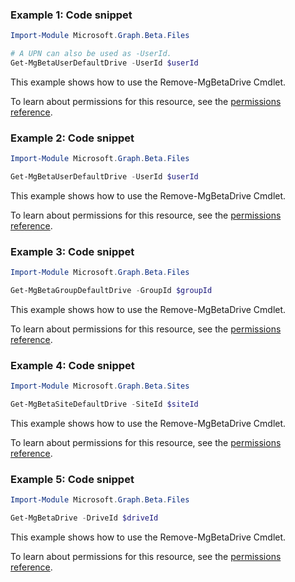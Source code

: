 ### Example 1: Code snippet

```powershell
Import-Module Microsoft.Graph.Beta.Files

# A UPN can also be used as -UserId.
Get-MgBetaUserDefaultDrive -UserId $userId
```
This example shows how to use the Remove-MgBetaDrive Cmdlet.

To learn about permissions for this resource, see the [permissions reference](/graph/permissions-reference).

### Example 2: Code snippet

```powershell
Import-Module Microsoft.Graph.Beta.Files

Get-MgBetaUserDefaultDrive -UserId $userId
```
This example shows how to use the Remove-MgBetaDrive Cmdlet.

To learn about permissions for this resource, see the [permissions reference](/graph/permissions-reference).

### Example 3: Code snippet

```powershell
Import-Module Microsoft.Graph.Beta.Files

Get-MgBetaGroupDefaultDrive -GroupId $groupId
```
This example shows how to use the Remove-MgBetaDrive Cmdlet.

To learn about permissions for this resource, see the [permissions reference](/graph/permissions-reference).

### Example 4: Code snippet

```powershell
Import-Module Microsoft.Graph.Beta.Sites

Get-MgBetaSiteDefaultDrive -SiteId $siteId
```
This example shows how to use the Remove-MgBetaDrive Cmdlet.

To learn about permissions for this resource, see the [permissions reference](/graph/permissions-reference).

### Example 5: Code snippet

```powershell
Import-Module Microsoft.Graph.Beta.Files

Get-MgBetaDrive -DriveId $driveId
```
This example shows how to use the Remove-MgBetaDrive Cmdlet.

To learn about permissions for this resource, see the [permissions reference](/graph/permissions-reference).

